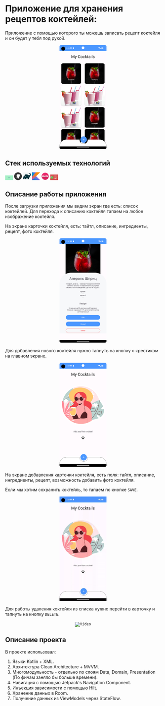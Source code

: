 # Приложение для хранения рецептов коктейлей:
Приложение с помощью которого ты можешь записать рецепт коктейля и он будет у тебя под рукой.

<p  align="center">
<code><img width="30%" title="main" src="readme/images/main_cocktails.png"></code>
</p>

## Стек используемых технологий

<p  align="left">
<code><img width="5%" title="Room" src="readme/icons/data_store.png"></code>
<code><img width="5%" title="Git" src="readme/icons/github.png"></code>
<code><img width="5%" title="Gradle" src="readme/icons/gradle.png"></code>
<code><img width="5%" title="Kotlin" src="readme/icons/kotlin.png"></code>
<code><img width="5%" title="MVVM" src="readme/icons/mvvm.png"></code>
<code><img width="5%" title="Hilt" src="readme/icons/hilt.png"></code>
</p>

##  Описание работы приложения

После загрузки приложения мы видим экран где есть:
список коктейлей.
Для перехода к описанию коктейля тапаем на любое изображение коктейля.

На экране карточки коктейля, есть: тайтл, описание, ингредиенты, рецепт, фото коктейля.

<p  align="center">
<code><img width="30%" title="cocktail" src="readme/images/card_cocktail.png"></code>
</p>

Для добавления нового коктейля нужно тапнуть на кнопку с крестиком на главном экране.

<p  align="center">
<code><img width="30%" title="cocktail" src="readme/images/main_without_cocktails.png"></code>
</p>

На экране добавления карточки коктейля, есть поля: тайтл, описание, ингредиенты, рецепт, возможность добавить фото коктейля.

Если мы хотим сохранить коктейль, то тапаем по кнопке ```SAVE```.

<p  align="center">
<code><img width="30%" title="cocktail" src="readme/gif/gif_add_cocktail.gif"></code>
</p>

Для работы удаления коктейля из списка нужно перейти в карточку и тапнуть на кнопку ```DELETE```.

<p align="center">
  <code> <img width="30%" title="Video" src="readme/gif/gif_delete_cocktail.gif"> </code>
</p>

## Описание проекта

В проекте использовал:

1. Языки Kotlin + XML.
2. Архитектура Clean Architecture + MVVM.
3. Многомодульность - отдельно по слоям Data, Domain, Presentation (По фичам заняло бы больше времени).
4. Навигация с помощью Jetpack's Navigation Component.
5. Инъекция зависимости с помощью Hilt.
6. Хранение данных в Room.
7. Получение данных из ViewModels через StateFlow.